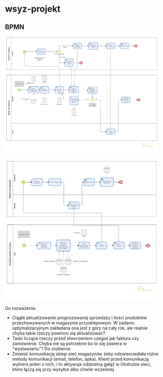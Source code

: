 # wsyz-projekt

## BPMN
![diagram bpmn](./docs/producent-magazyn.png)

![diagram bpmn](./docs/magazyn-sklep.png)

Do rozważenia: 
- Ciągłe aktualizowanie prognozowanej sprzedaży i ilości produktów przechowywanych w magazynie przysklepowym. W zadaniu optymalizacyjnym zakładana ona jest z góry na cały rok, ale realnie chyba takie rzeczy powinno się aktualizować?
- Taski liczące rzeczy przed stworzeniem czegoś jak faktura czy zamówienie. Chyba nie są potrzebne bo to się zawiera w "wystawianiu"?
Do zrobienia:
- Zmienić komunikację sklep-sieć magazynów żeby odzwierciedlała różne metody komunikacji (email, telefon, apka). Klient przed komunikacją wybiera jeden z nich, i to aktywuje oddzielną gałąź w Obsłudze sieci, które łączą się przy wysyłce albo chwile wcześniej